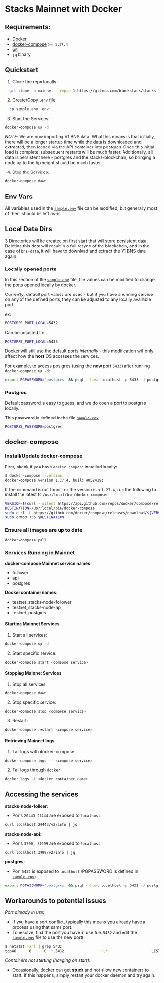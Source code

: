 # Stacks Mainnet with Docker
## Requirements:

- [Docker](https://docs.docker.com/get-docker/)
- [docker-compose](https://github.com/docker/compose/releases/) >= `1.27.4`
- [git](https://git-scm.com/downloads)
- `jq` binary

## Quickstart

1. Clone the repo locally:

```bash
  git clone -b mainnet --depth 1 https://github.com/blockstack/stacks-local-dev ./stacks-local-dev && cd ./stacks-local-dev
```

2. Create/Copy `.env` file
```bash
  cp sample.env .env
```

3. Start the Services:
```bash
docker-compose up -d
```
*NOTE*: We are now importing V1 BNS data. What this means is that initially, there will be a longer startup time while the data is downloaded and extracted, then loaded via the API container into postgres. Once this initial load is complete, subsequent restarts will be much faster. Additionally, all data is persistent here - postgres and the stacks-blockchain, so bringing a node up to the tip height should be much faster. 

4. Stop the Services:

```bash
docker-compose down
```

## Env Vars

All variables used in the [`sample.env`](https://github.com/blockstack/stacks-local-dev/blob/master/sample.env) file can be modified, but generally most of them should be left as-is.

## Local Data Dirs

3 Directories will be created on first start that will store persistent data. Deleting this data will result in a full resync of the blockchain, and in the case of `bns-data`, it will have to download and extract the V1 BNS data again. 

### Locally opened ports

In this section of the [`sample.env`](https://github.com/blockstack/stacks-local-dev/blob/master/sample.env) file, the values can be modified to change the ports opened locally by docker.

Currently, default port values are used - but if you have a running service on any of the defined ports, they can be adjusted to any locally available port.

ex:

```bash
POSTGRES_PORT_LOCAL=5432
```

Can be adjusted to:

```bash
POSTGRES_PORT_LOCAL=5433
```

Docker will still use the default ports _internally_ - this modification will only affect how the **host** OS accesses the services.

For example, to access postgres (using the **new** port `5433`) after running `docker-compose up -d`:

```bash
export PGPASSWORD='postgres' && psql --host localhost -p 5433 -U postgres -d stacks_node_api
```

### Postgres

Default password is easy to guess, and we do open a port to postgres locally.

This password is defined in the file [`sample.env`](https://github.com/blockstack/stacks-local-dev/blob/mainnet/sample.env#L59) 

```bash
POSTGRES_PASSWORD=postgres
```

## docker-compose

### Install/Update docker-compose

First, check if you have `docker-compose` installed locally:

```bash
$ docker-compose --version
docker-compose version 1.27.4, build 40524192
```

If the command is not found, or the version is < `1.27.4`, run the following to install the latest to `/usr/local/bin/docker-compose`:

```bash
VERSION=$(curl --silent https://api.github.com/repos/docker/compose/releases/latest | jq .name -r)
DESTINATION=/usr/local/bin/docker-compose
sudo curl -L https://github.com/docker/compose/releases/download/${VERSION}/docker-compose-$(uname -s)-$(uname -m) -o $DESTINATION
sudo chmod 755 $DESTINATION
```

### Ensure all images are up to date
```bash
docker-compose pull
```

### Services Running in Mainnet
**docker-compose Mainnet service names**:
- follower
- api
- postgres

**Docker container names**:
- testnet_stacks-node-follower
- testnet_stacks-node-api
- testnet_postgres

#### Starting Mainnet Services

1. Start all services:

```bash
docker-compose up -d
```

2. Start specific service:

```bash
docker-compose start <compose service>
```

#### Stopping Mainnet Services

1. Stop all services:

```bash
docker-compose down
```

2. Stop specific service:

```bash
docker-compose stop <compose service>
```

3. Restart:

```bash
docker-compose restart <compose service>
```

#### Retrieving Mainnet logs

1. Tail logs with docker-compose:

```bash
docker-compose logs -f <compose service>
```

2. Tail logs through `docker`:

```bash
docker logs -f <docker container name>
```

## Accessing the services

**stacks-node-folloer**:

- Ports `20443-20444` are exposed to `localhost`

```bash
curl localhost:20443/v2/info | jq
```

**stacks-node-api**:

- Ports `3700, 30999` are exposed to `localhost`

```bash
curl localhost:3999/v2/info | jq
```

**postgres**:

- Port `5432` is exposed to `localhost` (PGPASSWORD is defined in [`sample.env`](https://github.com/blockstack/stacks-local-dev/blob/master/sample.env))

```bash
export PGPASSWORD='postgres' && psql --host localhost -p 5432 -U postgres -d stacks_node_api
```

## Workarounds to potential issues

_Port already in use_:

- If you have a port conflict, typically this means you already have a process using that same port.
- To resolve, find the port you have in use (i.e. `5432` and edit the [`sample.env`](https://github.com/blockstack/stacks-local-dev/blob/mainnet/sample.env) file to use the new port)

```bash
$ netstat -anl | grep 5432
tcp46      0      0  *.5432                 *.*                    LISTEN
```

_Containers not starting (hanging on start)_:

- Occasionally, docker can get **stuck** and not allow new containers to start. If this happens, simply restart your docker daemon and try again.